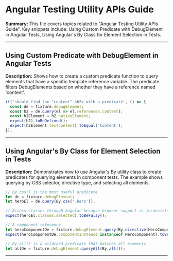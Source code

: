# Angular Testing Utility APIs Guide

**Summary:** This file covers topics related to "Angular Testing Utility APIs Guide". Key snippets include: Using Custom Predicate with DebugElement in Angular Tests, Using Angular's By Class for Element Selection in Tests.

---

## Using Custom Predicate with DebugElement in Angular Tests

**Description:** Shows how to create a custom predicate function to query elements that have a specific template reference variable. The predicate filters DebugElements based on whether they have a reference named 'content'.

```typescript
it('should find the "content" <h2> with a predicate', () => {
  const de = fixture.debugElement;
  const h2 = de.query(el => el.references.content);
  const h2Element = h2.nativeElement;
  expect(h2).toBeDefined();
  expect(h2Element.textContent).toEqual('Content');
});
```

---

## Using Angular's By Class for Element Selection in Tests

**Description:** Demonstrates how to use Angular's By utility class to create predicates for querying elements in component tests. The example shows querying by CSS selector, directive type, and selecting all elements.

```typescript
// By.css() is the most useful predicate
let de = fixture.debugElement;
let heroEl = de.query(By.css('.hero'));

// Access classes through Angular because browser support is inconsistent
expect(heroEl.classes.selected).toBeFalsy();

// A component reference
let heroComponentDe = fixture.debugElement.query(By.directive(HeroComponent));
expect(heroComponentDe.componentInstance instanceof HeroComponent).toBeTruthy();

// By.all() is a wildcard predicate that matches all elements
let allDe = fixture.debugElement.queryAll(By.all());
```

---